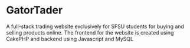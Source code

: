 #   GatorTader	
A full-stack trading website exclusively for SFSU students for buying and selling products online.
The frontend for the website is created using CakePHP and backend using Javascript and MySQL

